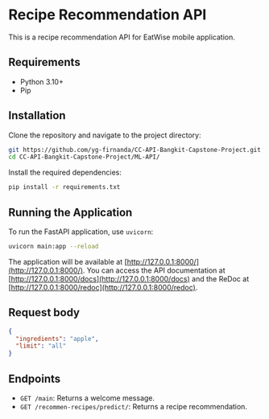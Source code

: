 
# Recipe Recommendation API

This is a recipe recommendation API for EatWise mobile application.
## Requirements

- Python 3.10+
- Pip

## Installation

Clone the repository and navigate to the project directory:

```bash
git https://github.com/yg-firnanda/CC-API-Bangkit-Capstone-Project.git
cd CC-API-Bangkit-Capstone-Project/ML-API/
```

Install the required dependencies:

```bash
pip install -r requirements.txt
```

## Running the Application

To run the FastAPI application, use `uvicorn`:

```bash
uvicorn main:app --reload
```

The application will be available at [http://127.0.0.1:8000/](http://127.0.0.1:8000/). You can access the API documentation at [http://127.0.0.1:8000/docs](http://127.0.0.1:8000/docs) and the ReDoc at [http://127.0.0.1:8000/redoc](http://127.0.0.1:8000/redoc).

## Request body
```json
{
  "ingredients": "apple",
  "limit": "all"
}
```

## Endpoints

- `GET /main`: Returns a welcome message.
- `GET /recommen-recipes/predict/`: Returns a recipe recommendation.
